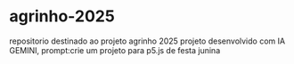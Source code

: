 # agrinho-2025
repositorio destinado ao projeto agrinho 2025
projeto desenvolvido com IA GEMINI, prompt:crie um projeto para p5.js de festa junina
